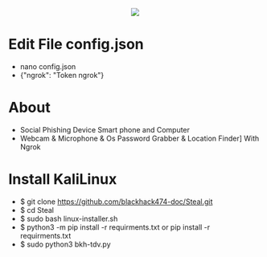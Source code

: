 <p align="center"><img src="https://github.com/blackhack474-doc/Steal/blob/main/panel.png"></p>

# Edit File config.json
* nano config.json 
* {"ngrok": "Token ngrok"}
# About
* Social Phishing Device Smart phone and Computer
* Webcam & Microphone & Os Password Grabber & Location Finder] With Ngrok
# Install KaliLinux
* $ git clone https://github.com/blackhack474-doc/Steal.git
* $ cd Steal
* $ sudo bash linux-installer.sh
* $ python3 -m pip install -r requirments.txt or pip install -r requirments.txt
* $ sudo python3 bkh-tdv.py
